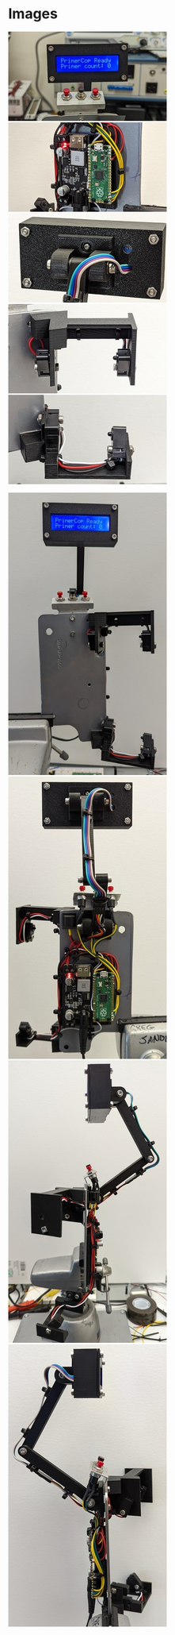 # Images

[![Display](pc_display-vs.jpg)](pc_display-s.jpg "1602 LCD Display")
[![Electronics](pc_electronics-vs.jpg)](pc_electronics-s.jpg "Drok PS and Pico")
[![LCD Attachment](pc_lcd_attachment-vs.jpg)](pc_lcd_attachment-s.jpg "LCD articulating arm mount.")
[![Top Ir Mount](pc_ir_mount_top-vs.jpg)](pc_ir_mount_top-s.jpg "Top IR break-beam sensor mount.")
[![Bottom Ir Mount](pc_ir_mount_bottom-vs.jpg)](pc_ir_mount_bottom-s.jpg "Bottom IR break-beam sensor mount.")

[![Front View](pc_port_front-vs.jpg)](pc_port_front-s.jpg "Front view.")
[![Back View](pc_port_back-vs.jpg)](pc_port_back-s.jpg "Rear view.")
[![Left Side View](pc_port_left-vs.jpg)](pc_port_left-s.jpg "Left side.")
[![Right Side View](pc_port_right-vs.jpg)](pc_port_right-s.jpg "Right side.")
